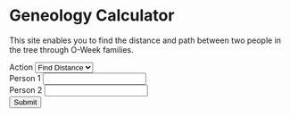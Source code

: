 <html>
<head>
    <h1>Geneology Calculator</h1>
</head>
<body>
<p>This site enables you to find the distance and path between two people in the tree through O-Week families.</p>
    <form>
        <div>
            <label>Action</label>
            <select name="action" id="action">
                <option id="find-distance" value="find-distance">Find Distance</option>
                <option id="find-path" value="find-path">Find Path</option>
            </select>
        </div>
        <div>
            <label for="person1name">Person 1</label>
            <input type="text" id="person1name" name="person1name" list="people">
        </div>
        <div>
            <label for="person2name">Person 2</label>
            <input type="text" id="person2name" name="person2name" list="people">
        </div>
        <div>
            <button type="button" onclick="doStuff()">Submit</button>
            <script>
                function doStuff() {
                    var action = document.getElementById("action").value
                    var person1 = document.getElementById("person1name").value
                    var person2 = document.getElementById("person2name").value
                    console.log([action, person1, person2])
                    //document.getElementById("testdisplay").innerHTML = action + " from " + person1 + " to " + person2
                    //document.getElementById("testdisplay").disabled = false
                    if (person1 !== "" && person2 !== "") {
                        if (action === "find-distance") {
                            document.getElementById("pathdisplay").innerHTML = findDistance(person1, person2)
                        }
                        if (action === "find-path") {
                            document.getElementById("pathdisplay").innerHTML = printPath(person1, person2)
                        }
                    }
                }
                var data = [
    //2021 O-Week Groups
    [["Alan Tapper", "Chloe Hur", "Leigh Gabriely", "Matthew Zamarripa"], ["Connor Taylor", "Henry Cabrera", "Tony Tan", "Ray Xiang", "Max Kovalchick", "Katherine Jeng", "Yimo Wang", "Tanya Jain", "Gabrielle Allen", "Caroline Tanner"]],
    [["Katie Bablak", "Hope Moustakakis", "Anushka Agrawal", "John Cook"], ["Nitin Reganti", "Warren Rose", "Laura Yee", "Karen Marquez", "Adara Toran", "Aryana Suhartono", "Darius Huang", "Emerson Coronel", "Mark Lopatofsky", "Esha Patel"]],
    [["Marc Armena", "Grace Kneidel", "Khondker Salim", "Charlotte Cohen"], ["Natalie Byron", "Ava White", "Vy Luu", "Priya Tirumala", "David Kurp", "Daniel Stulski", "Taeho Choe", "Kausar Alkaderi", "Ai Bunchatheravate"]],
    [["Julia Englehardt", "Anthony Guzzo", "Corey Donovan", "Sini Koivu"], ["Emily Pena", "Ellie Cha", "Darcey Lonsdale", "Nayna Nambiar", "Sara Price", "Joseph Flores", "Sam Sarver", "Suraj Chandramouli", "Noah Hight"]],
    [["Gia Braddock", "Daniel Rothfusz", "Dylan DuCharme", "Mabel Tang"], ["Maddy Garrity", "Bella Bartos", "Adi Zytek", "Michelle Fox", "Yuin Lu", "Peter Reynolds", "Joseph Liu", "Liam Waite", "Ammar Siddiqi", "Brian Seo"]],
    [["Ben Murdoch", "Aaron Lin", "Sarah Kim", "Victoria Johns"], ["Crystal Unegbu", "Danika Li", "Daniela Covarrubias", "Lauren Hu", "Thara Venkateswaran", "Emery Engling", "Jonathan Seyoum", "Zarek Lu", "Arturo Rodriguez Lopez", "James Belanger"]],
    [["Sadie Siegel", "Madhu Venkatesalu", "Jarrett Prchal", "Arvind Ramesh"], ["Sarah Davidson", "Whitney Ball", "Jo Harikrishna", "Genesis Hahn", "Riya Pagilla", "Marcus Williams", "Lucas Newman", "Jordan Contreras", "Nikhil Samudrala", "Ken Chen"]],
    [["Temi Dada", "Alp Yakici", "Ridhi Gari", "Andrew Li"], ["Stephanie Agu", "Leora Maksoud", "Basma Bedawi", "Kaylah Patel", "Jiwon Han", "Brian Baskin", "Shihab Ahmed", "Kai Cowin", "Hari Gotluru", "Bill Nguyen"]],
    [["Praneel Joshi", "Amanda Mae Ashley", "Shawn Zheng", "Maanvi Thawani"], ["Hannah Son", "Priscilla Ibrahim", "Christina Wong", "Victoria Albanese", "Kenna Dixon", "Will Ramos", "Javi Milagro Caro", "Josh Yu", "Daniel Brown", "Melvin Zarghooni"]],
    [["Claire Xu", "Moses Glickman", "McKenna Tanner", "Carlos Rivera"], ["Claire Brix", "Azhariya Ellis", "Lily Remington", "Hannah Kim", "Christy Deng", "Stephen Xu", "Jay Folmar", "Dillon Akerman", "Jonah Lubin", "Wyatt Cho"]],
    [["Jackie Wu", "Sara Mansfield", "Isabelle Scott", "Jose Oviedo"], ["Lillian Sims", "Emily Wu", "Alison Qiu", "Celeste Colato", "Dylan Grant", "Byron Hart", "Pablo Solano", "Chuck Wells", "David Zhu"]],
    [["Christa Westheimer", "Valentina Osorio", "Bert Odinet", "Juan Rubio"], ["Angelina Puente-Perez", "Julia Hanson", "Laney Schewgman", "Anagha Alapati", "Michelle Pham", "Nathaniel Moriss", "Sebastian Molina", "Ben Montag", "Daniel Zhao"]],
    //2020 O-Week Groups
    [["Alp Yakici", "Amanda Mae Ashley", "Cole Ponsi", "Tessa Schreiber"], ["Alan Tapper", "Brian Lee", "Marc Armena", "Noah Elzner", "Astra Burke", "Reece Lusich", "Valentina Osorio", "Hemish Thakkar", "Jun-Ha Jung"]],
    [["Mason Reece", "Radhika Patel", "Alizay Azeem", "Abby Webb"], ["Kian Robinson", "Alex Holzbach", "Anushka Agrawal", "Ella Price", "Tammy Feng"]],
    [["Syed Shams", "Daniel Wang", "Sara Mansfield", "Cynthia Chen"], ["Yuka Aoyama", "McKenna Tanner", "Arielle Sanford", "Maanvi Thawani", "Corey Donovan", "Jason Nguyen", "Adam He"]],
    [["Amy Lin", "Michelle Martinez", "Izzi Karohl", "Daniel Rothfusz"], ["Arnav Burudgunte", "Sean Cartwright", "Anthony Weeks", "Anna Alves", "Mainavi Reddy", "Shreya Jindall", "Amanda Hogan"]],
    [["Tre Henson", "Dani Knobloch", "Saniya Gayake", "Ben Burstain"], ["Spencer Darwall", "Ryan Mbuashu-Ndip", "Ridhi Gari", "Makayla Brown"]],
    [["Piper Harris", "Anthony Guzzo", "Steven Feng", "Sanjana Krishnan"], ["Andrew Bare", "Jaime Tellez", "Dylan DuCharme", "Colin Lawrence", "Margaret Li", "Elena Carmichael", "Carly Ngo", "Jessica Suh"]],
    [["Juan Serrano", "Lauren Ivory", "Julie Street", "Bianca Chen"], ["Jessica Opsahl-Ong", "Andrew Murray", "Ryan Babe", "Albert Wan", "Tiffany Tang", "Santi Parra-Vargas", "Jose Acuna Valenzuela", "Kaylah Cantu", "Chuk Uzowihe"]],
    [["Vivian Wong", "Ginnie Okafor", "Felix Desimoni", "Bhavana Kunisetty"], [""]],
    [["Rose Click", "Tanuj Prajapati", "Armando Amigon", "Soha Rizvi"], ["Isabelle Williams", "Natalie Pellette", "Izzi Childers", "Shaun Kerry"]],
    [["Lila Frenkel", "Kourtney Kanja", "Bert Odinet", "Makayla Franco"], ["Sarah Kim", "Maggie Han", "Robert Heeter", "Eric Savarese", "Fred Bush", "Khondker Salim", "Ebube Ukabiala"]],
    [["Eric Torres", "Matthew Brun", "Emily Chang", "Nana Mensah-Bosu"], ["Ricardo Robles", "Adam Cohen", "Daniel Cho", "Bruce Xu", "Valerie Elizondo"]],
    [["Shawn Zheng", "Hannah Meeks", "Lexi Ellerbe", "George Liu"], [""]],
    //2019 O-Week Groups
    [["Matthew Brun", "Lisa Shi", "Hannah Vincent", "Andrew Abhikhaled"], ["Katie Bablak", "Kourtney Kanja", "Jesus Galvan", "Kieren Boyd", "Tara Simpson-Sullivan", "Roscoe Bussell", "Bill Qian", "Juan Rubio"]],
    [["Bert Odinet", "Bharathvi Selvan", "Vy Dang", "Shryans Goyal"], ["Andrew Li", "Arvind Ramesh", "Ginny Qian", "Divya Venkatesh", "Ella Hoyt", "Sophia Zhou"]],
    [["Amanda Yang", "Piper Harris", "Nikit Venishetty", "Steffi Halow"], ["CG Marinelli", "Sawyer Archer", "Janya Ram", "Joanna Wang", "Vinay Tummarakota", "Ryan Knightly", "Aurian Maleki"]],
    [["Chris Lee", "Vikram Aggarwal", "Salonee Shah", "Alyson Resnick"], ["Amber Pitre", "Dani Knobloch", "Madhu Venkatesalu", "Andre Wasem", "Can Erdogan", "Truman Archer", "Adam Bobak"]],
    [["Jae Kim", "Caitlin Simcox", "Jeel Mehta", "Nishant Pradhan"], ["Aaron Lin", "Sini Koivu", "Mabel Tang", "Marc Shen"]],
    [["Juan Serrano", "Rose Click", "Chris Villareal", "Sam Fowler"], ["Sara Mansfield", "Ashley Noh", "Sophia Prieto", "Jesus Galvan", "Brett Bussey"]],
    [["Will Ledig", "Esther Choi", "Whitney Jin", "Brandon Chow"], ["Tanuj Prajapati", "Bianca Chen", "Ari Vilker", "Ginnie Okafor", "Alex Elkin", "Luna Cortelezzi", "Jonathan Sheng", "Amanda Dominguez"]]
]
var parentsOf = {}
//prints the parentsOf dictionary
function printParentsOf() {
    for (let child of Object.keys(parentsOf)) {
        console.log(child, parentsOf[child])
    }
}
//tree building functions
//adds a name with parents given by parentsList
function addPerson(source, parentList) {
    parentsOf[source] = parentList
}
//adds sibling as a sibling of refrence
function addSibling(sibling, source) {
    addPerson(sibling, parentsOf[source])
}
//adds the members of siblings as siblings of source
function addSiblings(siblings, source) {
    for (let sibling of siblings.entries()) {
        addSibling(sibling[1], source)
    }
}
//adds parent to source's list of parents
function addParent(parent, source) {
    parentsOf[source].push(parent)
}
//adds an entire O-Week Group
function addOWeekGroup(advisors, newStudents) {
    for (let ns of newStudents) {
        addPerson(ns, advisors)
    }
}
//builds the tree using data from the data.js file
for (let i in data) {
    addOWeekGroup(data[i][0], data[i][1])
}
//other helper functions
//returns the children of source
function getChildren(source) {
    var toReturn = []
    for (let name in parentsOf) {
        for (let i = 0; i < 4; i++) {
            if (source === parentsOf[name][i]) {
                toReturn.push(name)
            }
        }
    }
    return toReturn
}
//returns the parents of source
function getParents(source) {
    if (parentsOf[source]) {
        return parentsOf[source]
    }
    return []
}
//returns the cos of source
function getCos(source) {
    var toReturn = []
    for (let advisingTeam of Object.values(parentsOf)) {
        for (let i = 0; i < 4; i++) {
            if (source === advisingTeam[i]) {
                for (let j = 0; j < 4; j++) {
                    toReturn.push(advisingTeam[j])
                }
            }
        }
    }
    var toReturn2 = []
    for (let advisor of toReturn) {
        if (!toReturn2.includes(advisor) && advisor !== source) {
            toReturn2.push(advisor)
        }
    }
    return toReturn2
}
//returns the siblings of source
function getSiblings(source) {
    var toReturn = []
    if (getParents(source)) {
        for (let name of Object.keys(parentsOf)) {
            if (getParents(source) === getParents(name) && source !== name) {
                toReturn.push(name)
            }
        }
    }
    return toReturn
}
//returns a list of everyone in the tree
function getEveryone() {
    var people = []
    for (let person of Object.keys(parentsOf)) {
        people.push(person)
    }
    for (let advisingTeam of Object.values(parentsOf)) {
        for (let i = 0; i < 4; i++) {
            if (!people.includes(advisingTeam[i])) {
                people.push(advisingTeam[i])
            }
        }
    }
    return people
}
//returns the immediate family of source
function getImmediateFamily(source) {
    return getChildren(source).concat(getParents(source), getCos(source), getSiblings(source))
}
//returns a list of everyone related to source in depth or less steps
//returns the average distance from everyone in tne network
//print functions
//prints everyone
//prints the immediate family of source
function printImmediateFamily(source) {
    for (let i of getImmediateFamily(source).values()) {
        console.log(i)
    }
}
//prints the number of relatives at every depth
//prints the relatives of source that are depth away or less
//prints the number of relatives of source that are depth away or less
//other
//finds the relation between name and source
function findRelation(name, source) {
    for (let parent of getParents(source)) {
        if (name === parent) {
            return "Parent"
        }
    }
    for (let child of getChildren(source)) {
        if (name === child) {
            return "Child"
        }
    }
    for (let sibling of getSiblings(source)) {
        if (name === sibling) {
            return "Sibling"
        }
    }
    for (let co of getCos(source)) {
        if (name === co) {
            return "Co"
        }
    }
}
//returns the distances of everyone and their predecessor from the point of view of source
function BFSMap(source) {
    var q = []
    var dist = {}
    var predecessor = {}
    for (let person in getEveryone()) {
        dist[person] = null
        predecessor[person] = null
    }
    dist[source] = 0
    q.push(source)
    while (q.length > 0) {
        var u = q.shift()
        for (let i in getImmediateFamily(u)) {
            var v = getImmediateFamily(u)[i]
            if (!dist[v]) {
                dist[v] = 1 + dist[u]
                predecessor[v] = u
                q.push(v)
            }
        }
    }
    dist[source] = 0
    predecessor[source] = null
    var toReturn = {}
    for (let person of getEveryone()) {
        toReturn[person] = [dist[person], predecessor[person]]
    }
    return toReturn
}
//finds the shortest path from source to name
function findPath(source, name) {
    var map = BFSMap(source)
    var path = [name]
    while (path[0] !== source) {
        path.unshift(map[path[0]][1])
    }
    return path
}
//web-friendly path printer
function printPath(source, name) {
    var path = findPath(source, name)
    var toReturn = ""
    for (let i = 0; i < path.length - 1; i++) {
        var relation = findRelation(path[i], path[i + 1])
        var relText = ""
        if (relation === "Parent") {
        	relText = path[i] + " is " + path[i + 1] + "'s parent"
        }
        if (relation === "Child") {
        	relText = path[i] + " is " + path[i + 1] + "'s child"
        }
        if (relation === "Sibling") {
        	relText = path[i] + " is " + path[i + 1] + "'s sibling"
        }
        if (relation === "Co") {
        	relText = path[i] + " is " + path[i + 1] + "'s co"
        }
        toReturn += relText + "<br>"
    }
    return toReturn.slice(0, toReturn.length - 2)
}
//finds the distance from source to name
function findDistance(source, name) {
    var map = BFSMap(source)
    return map[name][0]
}
//sorts the datalist in alphabetical order
function sortList() {
  var list, i, switching, b, shouldSwitch;
  list = document.getElementById("people");
  switching = true;
  /* Make a loop that will continue until
  no switching has been done: */
  while (switching) {
    // Start by saying: no switching is done:
    switching = false;
    b = list.getElementsByTagName("option");
    // Loop through all list items:
    for (i = 0; i < (b.length - 1); i++) {
      // Start by saying there should be no switching:
      shouldSwitch = false;
      /* Check if the next item should
      switch place with the current item: */
      if (b[i].innerHTML.toLowerCase() > b[i + 1].innerHTML.toLowerCase()) {
        /* If next item is alphabetically lower than current item,
        mark as a switch and break the loop: */
        shouldSwitch = true;
        break;
      }
    }
    if (shouldSwitch) {
      /* If a switch has been marked, make the switch
      and mark the switch as done: */
      b[i].parentNode.insertBefore(b[i + 1], b[i]);
      switching = true;
    }
  }
}
            </script>
        </div>
        <datalist id="people">
<option value=""></option>
<option value="Aaron Lin"></option>
<option value="Abby Webb"></option>
<option value="Adam Bobak"></option>
<option value="Adam Cohen"></option>
<option value="Adam He"></option>
<option value="Adara Toran"></option>
<option value="Adi Zytek"></option>
<option value="Ai Bunchatheravate"></option>
<option value="Alan Tapper"></option>
<option value="Albert Wan"></option>
<option value="Alex Elkin"></option>
<option value="Alex Holzbach"></option>
<option value="Alison Qiu"></option>
<option value="Alizay Azeem"></option>
<option value="Alp Yakici"></option>
<option value="Alyson Resnick"></option>
<option value="Amanda Dominguez"></option>
<option value="Amanda Hogan"></option>
<option value="Amanda Mae Ashley"></option>
<option value="Amanda Yang"></option>
<option value="Amber Pitre"></option>
<option value="Ammar Siddiqi"></option>
<option value="Amy Lin"></option>
<option value="Anagha Alapati"></option>
<option value="Andre Wasem"></option>
<option value="Andrew Abhikhaled"></option>
<option value="Andrew Bare"></option>
<option value="Andrew Li"></option>
<option value="Andrew Murray"></option>
<option value="Angelina Puente-Perez"></option>
<option value="Anna Alves"></option>
<option value="Anthony Guzzo"></option>
<option value="Anthony Weeks"></option>
<option value="Anushka Agrawal"></option>
<option value="Ari Vilker"></option>
<option value="Arielle Sanford"></option>
<option value="Armando Amigon"></option>
<option value="Arnav Burudgunte"></option>
<option value="Arturo Rodriguez Lopez"></option>
<option value="Arvind Ramesh"></option>
<option value="Aryana Suhartono"></option>
<option value="Ashley Noh"></option>
<option value="Astra Burke"></option>
<option value="Aurian Maleki"></option>
<option value="Ava White"></option>
<option value="Azhariya Ellis"></option>
<option value="Basma Bedawi"></option>
<option value="Bella Bartos"></option>
<option value="Ben Burstain"></option>
<option value="Ben Montag"></option>
<option value="Ben Murdoch"></option>
<option value="Bert Odinet"></option>
<option value="Bharathvi Selvan"></option>
<option value="Bianca Chen"></option>
<option value="Bill Nguyen"></option>
<option value="Bill Qian"></option>
<option value="Brandon Chow"></option>
<option value="Brett Bussey"></option>
<option value="Brian Baskin"></option>
<option value="Brian Lee"></option>
<option value="Brian Seo"></option>
<option value="Bruce Xu"></option>
<option value="Byron Hart"></option>
<option value="CG Marinelli"></option>
<option value="Caitlin Simcox"></option>
<option value="Can Erdogan"></option>
<option value="Carlos Rivera"></option>
<option value="Carly Ngo"></option>
<option value="Caroline Tanner"></option>
<option value="Celeste Colato"></option>
<option value="Charlotte Cohen"></option>
<option value="Chloe Hur"></option>
<option value="Chris Lee"></option>
<option value="Chris Villareal"></option>
<option value="Christa Westheimer"></option>
<option value="Christina Wong"></option>
<option value="Christy Deng"></option>
<option value="Chuck Wells"></option>
<option value="Chuk Uzowihe"></option>
<option value="Claire Brix"></option>
<option value="Claire Xu"></option>
<option value="Cole Ponsi"></option>
<option value="Colin Lawrence"></option>
<option value="Connor Taylor"></option>
<option value="Corey Donovan"></option>
<option value="Crystal Unegbu"></option>
<option value="Cynthia Chen"></option>
<option value="Dani Knobloch"></option>
<option value="Daniel Brown"></option>
<option value="Daniel Cho"></option>
<option value="Daniel Rothfusz"></option>
<option value="Daniel Stulski"></option>
<option value="Daniel Wang"></option>
<option value="Daniel Zhao"></option>
<option value="Daniela Covarrubias"></option>
<option value="Danika Li"></option>
<option value="Darcey Lonsdale"></option>
<option value="Darius Huang"></option>
<option value="David Kurp"></option>
<option value="David Zhu"></option>
<option value="Dillon Akerman"></option>
<option value="Divya Venkatesh"></option>
<option value="Dylan DuCharme"></option>
<option value="Dylan Grant"></option>
<option value="Ebube Ukabiala"></option>
<option value="Elena Carmichael"></option>
<option value="Ella Hoyt"></option>
<option value="Ella Price"></option>
<option value="Ellie Cha"></option>
<option value="Emerson Coronel"></option>
<option value="Emery Engling"></option>
<option value="Emily Chang"></option>
<option value="Emily Pena"></option>
<option value="Emily Wu"></option>
<option value="Eric Savarese"></option>
<option value="Eric Torres"></option>
<option value="Esha Patel"></option>
<option value="Esther Choi"></option>
<option value="Fred Bush"></option>
<option value="Gabrielle Allen"></option>
<option value="Genesis Hahn"></option>
<option value="George Liu"></option>
<option value="Gia Braddock"></option>
<option value="Ginnie Okafor"></option>
<option value="Ginny Qian"></option>
<option value="Grace Kneidel"></option>
<option value="Hannah Kim"></option>
<option value="Hannah Meeks"></option>
<option value="Hannah Son"></option>
<option value="Hannah Vincent"></option>
<option value="Hari Gotluru"></option>
<option value="Hemish Thakkar"></option>
<option value="Henry Cabrera"></option>
<option value="Hope Moustakakis"></option>
<option value="Isabelle Scott"></option>
<option value="Isabelle Williams"></option>
<option value="Izzi Childers"></option>
<option value="Izzi Karohl"></option>
<option value="Jackie Wu"></option>
<option value="Jae Kim"></option>
<option value="Jaime Tellez"></option>
<option value="James Belanger"></option>
<option value="Janya Ram"></option>
<option value="Jarrett Prchal"></option>
<option value="Jason Nguyen"></option>
<option value="Javi Milagro Caro"></option>
<option value="Jay Folmar"></option>
<option value="Jeel Mehta"></option>
<option value="Jessica Opsahl-Ong"></option>
<option value="Jessica Suh"></option>
<option value="Jesus Galvan"></option>
<option value="Jiwon Han"></option>
<option value="Jo Harikrishna"></option>
<option value="Joanna Wang"></option>
<option value="John Cook"></option>
<option value="Jonah Lubin"></option>
<option value="Jonathan Seyoum"></option>
<option value="Jonathan Sheng"></option>
<option value="Jordan Contreras"></option>
<option value="Jose Acuna Valenzuela"></option>
<option value="Jose Oviedo"></option>
<option value="Joseph Flores"></option>
<option value="Joseph Liu"></option>
<option value="Josh Yu"></option>
<option value="Juan Rubio"></option>
<option value="Juan Serrano"></option>
<option value="Julia Englehardt"></option>
<option value="Julia Hanson"></option>
<option value="Julie Street"></option>
<option value="Jun-Ha Jung"></option>
<option value="Kai Cowin"></option>
<option value="Karen Marquez"></option>
<option value="Katherine Jeng"></option>
<option value="Katie Bablak"></option>
<option value="Kausar Alkaderi"></option>
<option value="Kaylah Cantu"></option>
<option value="Kaylah Patel"></option>
<option value="Ken Chen"></option>
<option value="Kenna Dixon"></option>
<option value="Khondker Salim"></option>
<option value="Kian Robinson"></option>
<option value="Kieren Boyd"></option>
<option value="Kourtney Kanja"></option>
<option value="Laney Schewgman"></option>
<option value="Laura Yee"></option>
<option value="Lauren Hu"></option>
<option value="Lauren Ivory"></option>
<option value="Leigh Gabriely"></option>
<option value="Leora Maksoud"></option>
<option value="Lexi Ellerbe"></option>
<option value="Liam Waite"></option>
<option value="Lila Frenkel"></option>
<option value="Lillian Sims"></option>
<option value="Lily Remington"></option>
<option value="Lisa Shi"></option>
<option value="Lucas Newman"></option>
<option value="Luna Cortelezzi"></option>
<option value="Maanvi Thawani"></option>
<option value="Mabel Tang"></option>
<option value="Maddy Garrity"></option>
<option value="Madhu Venkatesalu"></option>
<option value="Maggie Han"></option>
<option value="Mainavi Reddy"></option>
<option value="Makayla Brown"></option>
<option value="Makayla Franco"></option>
<option value="Marc Armena"></option>
<option value="Marc Shen"></option>
<option value="Marcus Williams"></option>
<option value="Margaret Li"></option>
<option value="Mark Lopatofsky"></option>
<option value="Mason Reece"></option>
<option value="Matthew Brun"></option>
<option value="Matthew Zamarripa"></option>
<option value="Max Kovalchick"></option>
<option value="McKenna Tanner"></option>
<option value="Melvin Zarghooni"></option>
<option value="Michelle Fox"></option>
<option value="Michelle Martinez"></option>
<option value="Michelle Pham"></option>
<option value="Moses Glickman"></option>
<option value="Nana Mensah-Bosu"></option>
<option value="Natalie Byron"></option>
<option value="Natalie Pellette"></option>
<option value="Nathaniel Moriss"></option>
<option value="Nayna Nambiar"></option>
<option value="Nikhil Samudrala"></option>
<option value="Nikit Venishetty"></option>
<option value="Nishant Pradhan"></option>
<option value="Nitin Reganti"></option>
<option value="Noah Elzner"></option>
<option value="Noah Hight"></option>
<option value="Pablo Solano"></option>
<option value="Peter Reynolds"></option>
<option value="Piper Harris"></option>
<option value="Praneel Joshi"></option>
<option value="Priscilla Ibrahim"></option>
<option value="Priya Tirumala"></option>
<option value="Radhika Patel"></option>
<option value="Ray Xiang"></option>
<option value="Reece Lusich"></option>
<option value="Ricardo Robles"></option>
<option value="Ridhi Gari"></option>
<option value="Riya Pagilla"></option>
<option value="Robert Heeter"></option>
<option value="Roscoe Bussell"></option>
<option value="Rose Click"></option>
<option value="Ryan Babe"></option>
<option value="Ryan Knightly"></option>
<option value="Ryan Mbuashu-Ndip"></option>
<option value="Sadie Siegel"></option>
<option value="Salonee Shah"></option>
<option value="Sam Fowler"></option>
<option value="Sam Sarver"></option>
<option value="Saniya Gayake"></option>
<option value="Sanjana Krishnan"></option>
<option value="Santi Parra-Vargas"></option>
<option value="Sara Mansfield"></option>
<option value="Sara Price"></option>
<option value="Sarah Davidson"></option>
<option value="Sarah Kim"></option>
<option value="Sawyer Archer"></option>
<option value="Sean Cartwright"></option>
<option value="Sebastian Molina"></option>
<option value="Shaun Kerry"></option>
<option value="Shawn Zheng"></option>
<option value="Shihab Ahmed"></option>
<option value="Shreya Jindall"></option>
<option value="Shryans Goyal"></option>
<option value="Sini Koivu"></option>
<option value="Soha Rizvi"></option>
<option value="Sophia Prieto"></option>
<option value="Sophia Zhou"></option>
<option value="Spencer Darwall"></option>
<option value="Steffi Halow"></option>
<option value="Stephanie Agu"></option>
<option value="Stephen Xu"></option>
<option value="Steven Feng"></option>
<option value="Suraj Chandramouli"></option>
<option value="Syed Shams"></option>
<option value="Taeho Choe"></option>
<option value="Tammy Feng"></option>
<option value="Tanuj Prajapati"></option>
<option value="Tanya Jain"></option>
<option value="Tara Simpson-Sullivan"></option>
<option value="Temi Dada"></option>
<option value="Tessa Schreiber"></option>
<option value="Thara Venkateswaran"></option>
<option value="Tiffany Tang"></option>
<option value="Tony Tan"></option>
<option value="Tre Henson"></option>
<option value="Truman Archer"></option>
<option value="Valentina Osorio"></option>
<option value="Valerie Elizondo"></option>
<option value="Victoria Albanese"></option>
<option value="Victoria Johns"></option>
<option value="Vikram Aggarwal"></option>
<option value="Vinay Tummarakota"></option>
<option value="Vy Dang"></option>
<option value="Vy Luu"></option>
<option value="Warren Rose"></option>
<option value="Whitney Ball"></option>
<option value="Whitney Jin"></option>
<option value="Will Ledig"></option>
<option value="Will Ramos"></option>
<option value="Wyatt Cho"></option>
<option value="Yimo Wang"></option>
<option value="Yuin Lu"></option>
<option value="Yuka Aoyama"></option>
<option value="Zarek Lu"></option>
        </datalist>
    </form>
    <p id="pathdisplay" disabled></p>
</body>
</html>